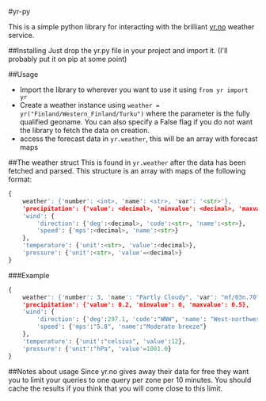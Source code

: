 #yr-py

This is a simple python library for interacting with the brilliant [yr.no](http://yr.no) weather service.


##Installing
Just drop the yr.py file in your project and import it. (I'll probably put it on pip at some point)

##Usage
 - Import the library to wherever you want to use it using `from yr import yr`
 - Create a weather instance using `weather = yr("Finland/Western_Finland/Turku")` where the 
   parameter is the fully qualified geoname. You can also specify a False flag if you do not want
   the library to fetch the data on creation.
 - access the forecast data in `yr.weather`, this will be an array with forecast maps


##The weather struct
This is found in `yr.weather` after the data has been fetched and parsed. This 
structure is an array with maps of the following format:
```python
{
	weather': {'number': <int>, 'name': <str>, 'var': '<str>'},
	'precipitation': {'value': <decimal>, 'minvalue': <decimal>, 'maxvalue':<decimal>},
	'wind': {
		'direction': {'deg':<decimal>, 'code':<str>, 'name':<str>},
		'speed': {'mps':<decimal>, 'name':<str>}
	},
	'temperature': {'unit':<str>, 'value':<decimal>},
	'pressure': {'unit':<str>, 'value'=<decimal>}
}
```
###Example
```python
{
	weather': {'number': 3, 'name': "Partly Cloudy", 'var': "mf/03n.70"},
	'precipitation': {'value': 0.2, 'minvalue': 0, 'maxvalue': 0.5},
	'wind': {
		'direction': {'deg':297.1, 'code':"WNW", 'name': "West-northwest"},
		'speed': {'mps':"5.8", 'name':"Moderate breeze"}
	},
	'temperature': {'unit':"celsius", 'value':12},
	'pressure': {'unit':"hPa", 'value'=1001.0}
}
```


##Notes about usage
Since yr.no gives away their data for free they want you to limit your queries 
to one query per zone per 10 minutes. You should cache the results if you think 
that you will come close to this limit.